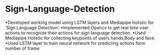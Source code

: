 # Sign-Language-Detection
•Developed working model using LSTM layers and Mediapipe holistic for ’Sign Language Detection’.
•Implemented Opencv to get real time user actions to recognize their actions for sign language detection.
•Used Mediapipe Holistic for collecting keypoints of users hands,Body and face.
•Used LSTM layer to train neural network for predicting actions form number of frame

